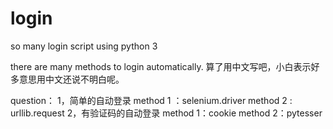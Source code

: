 # login
so many login script using python 3

there are many methods to login automatically.
算了用中文写吧，小白表示好多意思用中文还说不明白呢。


question：
1，简单的自动登录
   method 1 ：selenium.driver
   method 2 : urllib.request
2，有验证码的自动登录
   method 1：cookie
   method 2：pytesser
